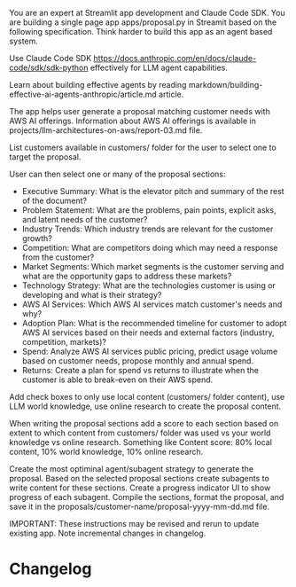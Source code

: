 You are an expert at Streamlit app development and Claude Code SDK. You are building a single page app apps/proposal.py in Streamit based on the following specification. Think harder to build this app as an agent based system.

Use Claude Code SDK https://docs.anthropic.com/en/docs/claude-code/sdk/sdk-python effectively for LLM agent capabilities.

Learn about building effective agents by reading markdown/building-effective-ai-agents-anthropic/article.md article.

The app helps user generate a proposal matching customer needs with AWS AI offerings.
Information about AWS AI offerings is available in projects/llm-architectures-on-aws/report-03.md file.

List customers available in customers/ folder for the user to select one to target the proposal.

User can then select one or many of the proposal sections:
- Executive Summary: What is the elevator pitch and summary of the rest of the document?
- Problem Statement: What are the problems, pain points, explicit asks, and latent needs of the customer?
- Industry Trends: Which industry trends are relevant for the customer growth?
- Competition: What are competitors doing which may need a response from the customer?
- Market Segments: Which market segments is the customer serving and what are the opportunity gaps to address these markets?
- Technology Strategy: What are the technologies customer is using or developing and what is their strategy?
- AWS AI Services: Which AWS AI services match customer's needs and why?
- Adoption Plan: What is the recommended timeline for customer to adopt AWS AI services based on their needs and external factors (industry, competition, markets)?
- Spend: Analyze AWS AI services public pricing, predict usage volume based on customer needs, propose monthly and annual spend.
- Returns: Create a plan for spend vs returns to illustrate when the customer is able to break-even on their AWS spend.

Add check boxes to only use local content (customers/ folder content), use LLM world knowledge, use online research to create the proposal content.

When writing the proposal sections add a score to each section based on extent to which content from customers/ folder was used vs your world knowledge vs online research. Something like Content score: 80% local content, 10% world knowledge, 10% online research.

Create the most optiminal agent/subagent strategy to generate the proposal. Based on the selected proposal sections create subagents to write content for these sections. Create a progress indicator UI to show progress of each subagent. Compile the sections, format the proposal, and save it in the proposals/customer-name/proposal-yyyy-mm-dd.md file.

IMPORTANT: These instructions may be revised and rerun to update existing app. Note incremental changes in changelog.

# Changelog

